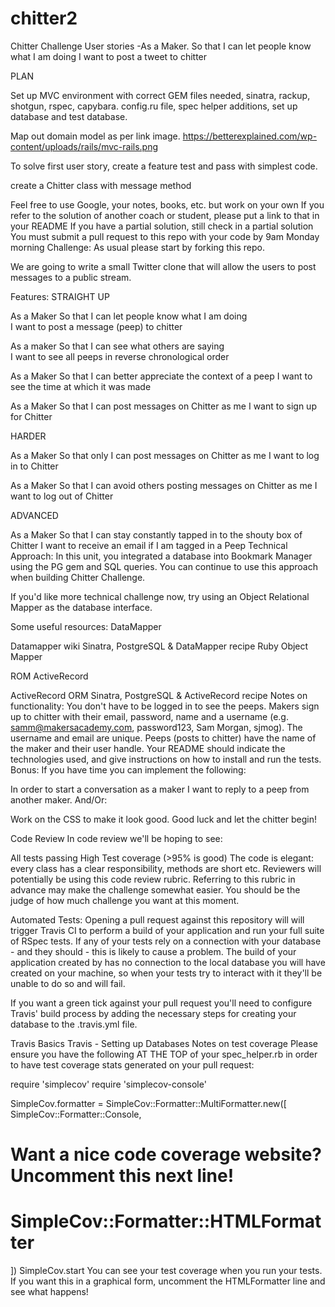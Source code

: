 # chitter2
Chitter Challenge
User stories -As a Maker. So that I can let people know what I am doing
I want to post a tweet to chitter

PLAN

Set up MVC environment with correct GEM files needed, sinatra, rackup, shotgun, rspec, capybara. config.ru file, spec helper additions, set up database and test database.

Map out domain model as per link image. https://betterexplained.com/wp-content/uploads/rails/mvc-rails.png

To solve first user story, create a feature test and pass with simplest code.

create a Chitter class with message method

Feel free to use Google, your notes, books, etc. but work on your own
If you refer to the solution of another coach or student, please put a link to that in your README
If you have a partial solution, still check in a partial solution
You must submit a pull request to this repo with your code by 9am Monday morning
Challenge:
As usual please start by forking this repo.

We are going to write a small Twitter clone that will allow the users to post messages to a public stream.

Features:
STRAIGHT UP

As a Maker
So that I can let people know what I am doing  
I want to post a message (peep) to chitter

As a maker
So that I can see what others are saying  
I want to see all peeps in reverse chronological order

As a Maker
So that I can better appreciate the context of a peep
I want to see the time at which it was made

As a Maker
So that I can post messages on Chitter as me
I want to sign up for Chitter

HARDER

As a Maker
So that only I can post messages on Chitter as me
I want to log in to Chitter

As a Maker
So that I can avoid others posting messages on Chitter as me
I want to log out of Chitter

ADVANCED

As a Maker
So that I can stay constantly tapped in to the shouty box of Chitter
I want to receive an email if I am tagged in a Peep
Technical Approach:
In this unit, you integrated a database into Bookmark Manager using the PG gem and SQL queries. You can continue to use this approach when building Chitter Challenge.

If you'd like more technical challenge now, try using an Object Relational Mapper as the database interface.

Some useful resources: DataMapper

Datamapper wiki
Sinatra, PostgreSQL & DataMapper recipe
Ruby Object Mapper

ROM
ActiveRecord

ActiveRecord ORM
Sinatra, PostgreSQL & ActiveRecord recipe
Notes on functionality:
You don't have to be logged in to see the peeps.
Makers sign up to chitter with their email, password, name and a username (e.g. samm@makersacademy.com, password123, Sam Morgan, sjmog).
The username and email are unique.
Peeps (posts to chitter) have the name of the maker and their user handle.
Your README should indicate the technologies used, and give instructions on how to install and run the tests.
Bonus:
If you have time you can implement the following:

In order to start a conversation as a maker I want to reply to a peep from another maker.
And/Or:

Work on the CSS to make it look good.
Good luck and let the chitter begin!

Code Review
In code review we'll be hoping to see:

All tests passing
High Test coverage (>95% is good)
The code is elegant: every class has a clear responsibility, methods are short etc.
Reviewers will potentially be using this code review rubric. Referring to this rubric in advance may make the challenge somewhat easier. You should be the judge of how much challenge you want at this moment.

Automated Tests:
Opening a pull request against this repository will will trigger Travis CI to perform a build of your application and run your full suite of RSpec tests. If any of your tests rely on a connection with your database - and they should - this is likely to cause a problem. The build of your application created by has no connection to the local database you will have created on your machine, so when your tests try to interact with it they'll be unable to do so and will fail.

If you want a green tick against your pull request you'll need to configure Travis' build process by adding the necessary steps for creating your database to the .travis.yml file.

Travis Basics
Travis - Setting up Databases
Notes on test coverage
Please ensure you have the following AT THE TOP of your spec_helper.rb in order to have test coverage stats generated on your pull request:

require 'simplecov'
require 'simplecov-console'

SimpleCov.formatter = SimpleCov::Formatter::MultiFormatter.new([
  SimpleCov::Formatter::Console,
  # Want a nice code coverage website? Uncomment this next line!
  # SimpleCov::Formatter::HTMLFormatter
])
SimpleCov.start
You can see your test coverage when you run your tests. If you want this in a graphical form, uncomment the HTMLFormatter line and see what happens!